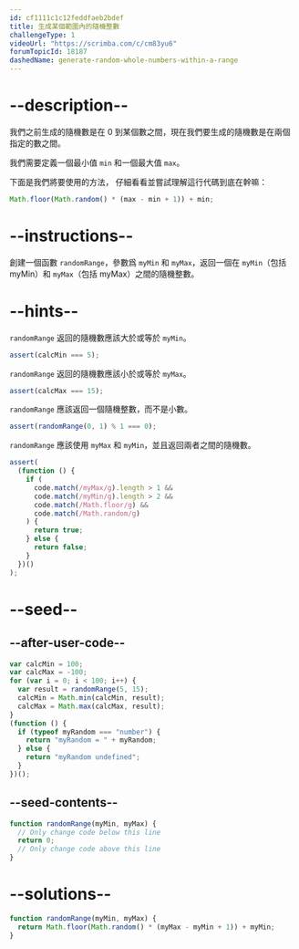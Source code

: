 ```yaml
---
id: cf1111c1c12feddfaeb2bdef
title: 生成某個範圍內的隨機整數
challengeType: 1
videoUrl: "https://scrimba.com/c/cm83yu6"
forumTopicId: 18187
dashedName: generate-random-whole-numbers-within-a-range
---
```


# --description--

我們之前生成的隨機數是在 0 到某個數之間，現在我們要生成的隨機數是在兩個指定的數之間。

我們需要定義一個最小值 `min` 和一個最大值 `max`。

下面是我們將要使用的方法， 仔細看看並嘗試理解這行代碼到底在幹嘛：

```js
Math.floor(Math.random() * (max - min + 1)) + min;
```

# --instructions--

創建一個函數 `randomRange`，參數爲 `myMin` 和 `myMax`，返回一個在 `myMin`（包括 myMin）和 `myMax`（包括 myMax）之間的隨機整數。

# --hints--

`randomRange` 返回的隨機數應該大於或等於 `myMin`。

```js
assert(calcMin === 5);
```

`randomRange` 返回的隨機數應該小於或等於 `myMax`。

```js
assert(calcMax === 15);
```

`randomRange` 應該返回一個隨機整數，而不是小數。

```js
assert(randomRange(0, 1) % 1 === 0);
```

`randomRange` 應該使用 `myMax` 和 `myMin`，並且返回兩者之間的隨機數。

```js
assert(
  (function () {
    if (
      code.match(/myMax/g).length > 1 &&
      code.match(/myMin/g).length > 2 &&
      code.match(/Math.floor/g) &&
      code.match(/Math.random/g)
    ) {
      return true;
    } else {
      return false;
    }
  })()
);
```

# --seed--

## --after-user-code--

```js
var calcMin = 100;
var calcMax = -100;
for (var i = 0; i < 100; i++) {
  var result = randomRange(5, 15);
  calcMin = Math.min(calcMin, result);
  calcMax = Math.max(calcMax, result);
}
(function () {
  if (typeof myRandom === "number") {
    return "myRandom = " + myRandom;
  } else {
    return "myRandom undefined";
  }
})();
```

## --seed-contents--

```js
function randomRange(myMin, myMax) {
  // Only change code below this line
  return 0;
  // Only change code above this line
}
```

# --solutions--

```js
function randomRange(myMin, myMax) {
  return Math.floor(Math.random() * (myMax - myMin + 1)) + myMin;
}
```
